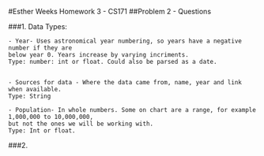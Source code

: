 #Esther Weeks Homework 3 - CS171
##Problem 2 - Questions

###1.
Data Types:


	- Year- Uses astronomical year numbering, so years have a negative number if they are
	below year 0. Years increase by varying incriments. 
	Type: number: int or float. Could also be parsed as a date.
	
	
	- Sources for data - Where the data came from, name, year and link when available. 
	Type: String
	
	- Population- In whole numbers. Some on chart are a range, for example 1,000,000 to 10,000,000,
	but not the ones we will be working with. 
	Type: Int or float.

###2.